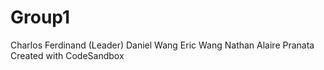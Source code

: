 # Group1
Charlos Ferdinand (Leader)
Daniel Wang
Eric Wang
Nathan Alaire Pranata
Created with CodeSandbox
